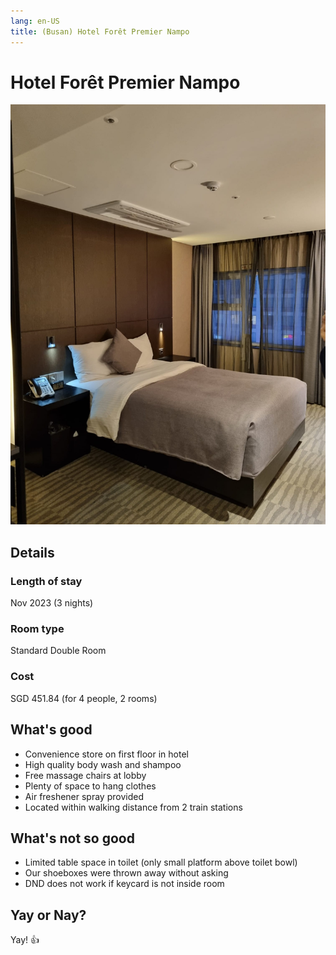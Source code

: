 ```yaml
---
lang: en-US
title: (Busan) Hotel Forêt Premier Nampo
---
```


# Hotel Forêt Premier Nampo

![img](/foret.jpeg)

## Details
### Length of stay 
Nov 2023 (3 nights)

### Room type 
Standard Double Room

### Cost 
SGD 451.84 (for 4 people, 2 rooms)

## What's good
- Convenience store on first floor in hotel
- High quality body wash and shampoo
- Free massage chairs at lobby
- Plenty of space to hang clothes
- Air freshener spray provided
- Located within walking distance from 2 train stations

## What's not so good
- Limited table space in toilet (only small platform above toilet bowl)
- Our shoeboxes were thrown away without asking
- DND does not work if keycard is not inside room

## Yay or Nay?
Yay! :+1: